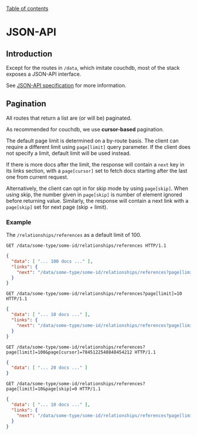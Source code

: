 [Table of contents](README.md#table-of-contents)

# JSON-API

## Introduction

Except for the routes in `/data`, which imitate couchdb, most of the stack exposes a JSON-API interface.

See [JSON-API specification](http://jsonapi.org/format/) for more information.



## Pagination

All routes that return a list are (or will be) paginated.

As recommended for couchdb, we use **cursor-based** pagination.

The default page limit is determined on a by-route basis. The client can require a different limit using `page[limit]` query parameter. If the client does not specify a limit, default limit will be used instead.

If there is more docs after the limit, the response will contain a `next` key in its links section, with a `page[cursor]` set to fetch docs starting after the last one from current request.

Alternatively, the client can opt in for skip mode by using `page[skip]`. When using skip, the number given in `page[skip]` is number of element ignored before returning value. Similarly, the response will contain a next link with a `page[skip]` set for next page (skip + limit).

### Example


The `/relationships/references` as a default limit of 100.

```http
GET /data/some-type/some-id/relationships/references HTTP/1.1
```
```json
{
  "data": [ "... 100 docs ..." ],
  "links": {
    "next": "/data/some-type/some-id/relationships/references?page[limit]=100&page[cursor]=7845122548848454212"
  }
}
```

```http
GET /data/some-type/some-id/relationships/references?page[limit]=10 HTTP/1.1
```
```json
{
  "data": [ "... 10 docs ..." ],
  "links": {
    "next": "/data/some-type/some-id/relationships/references?page[limit]=10&page[cursor]=5487ba7596"
  }
}
```

```http
GET /data/some-type/some-id/relationships/references?page[limit]=100&page[cursor]=7845122548848454212 HTTP/1.1
```
```json
{
  "data": [ "... 20 docs ..." ]
}
```

```http
GET /data/some-type/some-id/relationships/references?page[limit]=10&page[skip]=0 HTTP/1.1
```
```json
{
  "data": [ "... 10 docs ..." ],
  "links": {
    "next": "/data/some-type/some-id/relationships/references?page[limit]=10&page[skip]=10"
  }
}
```
